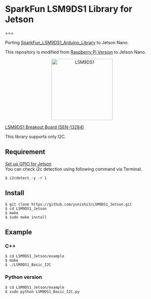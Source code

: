 # SparkFun LSM9DS1 Library for Jetson
===

Porting [SparkFun_LSM9DS1_Arduino_Library](https://github.com/sparkfun/SparkFun_LSM9DS1_Arduino_Library) to Jetson Nano.  

This repository is modified from [Raspberry Pi Version](https://github.com/akimach/LSM9DS1_RaspberryPi_Library) to Jetson Nano.  

<p align="center"><img src="https://user-images.githubusercontent.com/17570265/29253393-a11ac3a6-80b6-11e7-846f-0d387fa2fbe4.jpeg" alt="LSM9DS1" width="200"/></p>

[LSM9DS1 Breakout Board (SEN-13284)](https://www.sparkfun.com/products/13284)

This library supports only I2C.  

## Requirement
[Set up GPIO for Jetson](https://github.com/NVIDIA/jetson-gpio)  
You can check i2c detection using following command via Terminal.  

```
$ i2cdetect -y -r 1
```


## Install
  
```
$ git clone https://github.com/yunishi3/LSM9DS1_Jetson.git
$ cd LSM9DS1_Jetson
$ make
$ sudo make install
```

## Example
### C++
```
$ cd LSM9DS1_Jetson/example
$ make
$ ./LSM9DS1_Basic_I2C
```


### Python version

```
$ cd LSM9DS1_Jetson/example
$ sudo python LSM9DS1_Basic_I2C.py
```
